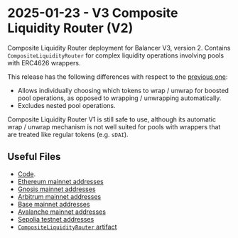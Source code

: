 # 2025-01-23 - V3 Composite Liquidity Router (V2)

Composite Liquidity Router deployment for Balancer V3, version 2.
Contains `CompositeLiquidityRouter` for complex liquidity operations involving pools with ERC4626 wrappers.

This release has the following differences with respect to the [previous one](../../deprecated/20241205-v3-composite-liquidity-router/):
- Allows individually choosing which tokens to wrap / unwrap for boosted pool operations, as opposed to wrapping / unwrapping automatically.
- Excludes nested pool operations.

Composite Liquidity Router V1 is still safe to use, although its automatic wrap / unwrap mechanism is not well suited for pools with wrappers that are treated like regular tokens (e.g. `sDAI`).

## Useful Files

- [Code](https://github.com/balancer/balancer-v3-monorepo/commit/68cc540d16270044fc4ac6fbdcb24c2cf4fc87bf).
- [Ethereum mainnet addresses](./output/mainnet.json)
- [Gnosis mainnet addresses](./output/gnosis.json)
- [Arbitrum mainnet addresses](./output/arbitrum.json)
- [Base mainnet addresses](./output/base.json)
- [Avalanche mainnet addresses](./output/avalanche.json)
- [Sepolia testnet addresses](./output/sepolia.json)
- [`CompositeLiquidityRouter` artifact](./artifact/CompositeLiquidityRouter.json)

